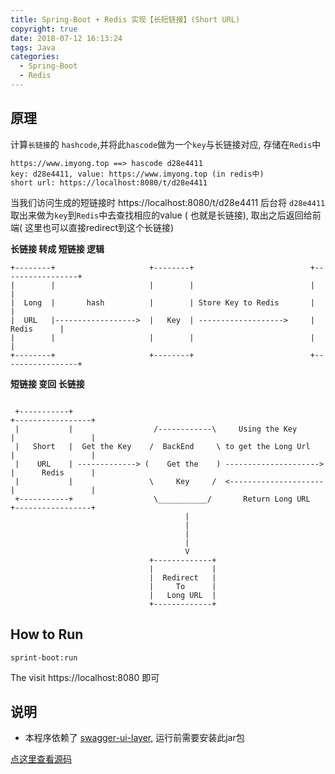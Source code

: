 ```yaml
---
title: Spring-Boot + Redis 实现【长短链接】(Short URL)
copyright: true
date: 2018-07-12 16:13:24
tags: Java
categories:
  - Spring-Boot
  - Redis
---
```

## 原理
 计算`长链接`的 `hashcode`,并将此`hascode`做为一个`key`与长链接对应, 存储在`Redis`中
  ```
  https://www.imyong.top ==> hascode d28e4411
  key: d28e4411, value: https://www.imyong.top (in redis中)
  short url: https://localhost:8080/t/d28e4411
  ```

  当我们访问生成的短链接时 https://localhost:8080/t/d28e4411 后台将 `d28e4411` 取出来做为`key`到`Redis`中去查找相应的value ( 也就是长链接), 取出之后返回给前端( 这里也可以直接redirect到这个长链接)

  **长链接 转成 短链接 逻辑**
  ```                                           
  +--------+                     +--------+                          +-----------------+
  |        |                     |        |                          |                 |
  |  Long  |       hash          |        | Store Key to Redis       |                 |
  |  URL   |------------------>  |   Key  | ------------------->     |      Redis      |
  |        |                     |        |                          |                 |
  +--------+                     +--------+                          +-----------------+

 ```

 **短链接 变回 长链接**
 ```

  +-----------+                                                          +-----------------+
  |           |                  /------------\     Using the Key        |                 |
  |   Short   |  Get the Key    /  BackEnd     \ to get the Long Url     |                 |
  |    URL    | -------------> (    Get the    ) --------------------->  |      Redis      |
  |           |                 \     Key     /  <---------------------  |                 |
  +-----------+                  \___________/       Return Long URL     +-----------------+
                                        |
                                        |
                                        |
                                        |
                                        V
                                +-------------+
                                |             |
                                |  Redirect   |
                                |     To      |
                                |   Long URL  |
                                +-------------+
 ```

 ## How to Run
 ```
 sprint-boot:run
 ```

 The visit https://localhost:8080 即可

 ## 说明
 * 本程序依赖了 [swagger-ui-layer](https://github.com/caspar-chen/swagger-ui-layer), 运行前需要安装此jar包

 [点这里查看源码](https://github.com/yorkLiu/awesome-java/tree/master/shortenurl)
